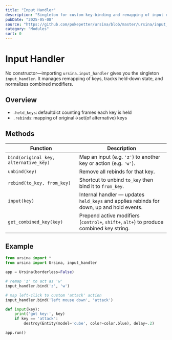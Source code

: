 ```yaml
---
title: "Input Handler"
description: "Singleton for custom key‑binding and remapping of input events, with support for held‑key state and combined modifiers."
pubDate: "2025-05-08"
source: "https://github.com/pokepetter/ursina/blob/master/ursina/input_handler.py"
category: "Modules"
sort: 0
---
```


# Input Handler

No constructor—importing `ursina.input_handler` gives you the singleton `input_handler`. It manages remapping of keys, tracks held‑down state, and normalizes combined modifiers.

## Overview

- `.held_keys`: defaultdict counting frames each key is held  
- `.rebinds`: mapping of original→set(of alternative) keys  

## Methods

| Function                                | Description                                                                                       |
|-----------------------------------------|---------------------------------------------------------------------------------------------------|
| `bind(original_key, alternative_key)`   | Map an input (e.g. `'z'`) to another key or action (e.g. `'w'`).                                   |
| `unbind(key)`                          | Remove all rebinds for that key.                                                                  |
| `rebind(to_key, from_key)`             | Shortcut to unbind `to_key` then bind it to `from_key`.                                           |
| `input(key)`                           | Internal handler — updates `held_keys` and applies rebinds for down, up and hold events.           |
| `get_combined_key(key)`                | Prepend active modifiers (`control+`, `shift+`, `alt+`) to produce combined key string.            |

## Example

```python
from ursina import *
from ursina import Ursina, input_handler

app = Ursina(borderless=False)

# remap 'z' to act as 'w'
input_handler.bind('z', 'w')

# map left‑click to custom 'attack' action
input_handler.bind('left mouse down', 'attack')

def input(key):
    print('got key:', key)
    if key == 'attack':
        destroy(Entity(model='cube', color=color.blue), delay=.2)

app.run()
